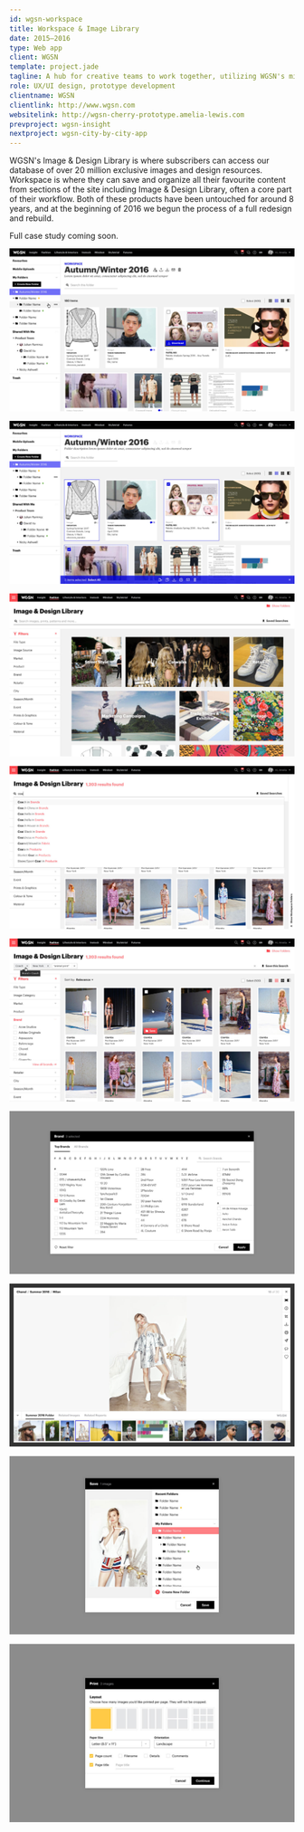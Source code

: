 ```yaml
---
id: wgsn-workspace
title: Workspace & Image Library
date: 2015–2016
type: Web app
client: WGSN
template: project.jade
tagline: A hub for creative teams to work together, utilizing WGSN's millions of exclusive assets.
role: UX/UI design, prototype development
clientname: WGSN
clientlink: http://www.wgsn.com
websitelink: http://wgsn-cherry-prototype.amelia-lewis.com
prevproject: wgsn-insight
nextproject: wgsn-city-by-city-app
---
```


WGSN's Image & Design Library is where subscribers can access our database of over 20 million exclusive images and design resources. Workspace is where they can save and organize all their favourite content from sections of the site including Image & Design Library, often a core part of their workflow. Both of these products have been untouched for around 8 years, and at the beginning of 2016 we begun the process of a full redesign and rebuild.

Full case study coming soon.

![WGSN Workspace & Image Library](wgsn-workspace-1.jpg "WGSN Workspace & Image Library")

![WGSN Workspace & Image Library](wgsn-workspace-2.jpg "WGSN Workspace & Image Library")

![WGSN Workspace & Image Library](wgsn-workspace-3.jpg "WGSN Workspace & Image Library")

![WGSN Workspace & Image Library](wgsn-workspace-4.jpg "WGSN Workspace & Image Library")

![WGSN Workspace & Image Library](wgsn-workspace-5.jpg "WGSN Workspace & Image Library")

![WGSN Workspace & Image Library](wgsn-workspace-6.jpg "WGSN Workspace & Image Library")

![WGSN Workspace & Image Library](wgsn-workspace-7.jpg "WGSN Workspace & Image Library")

![WGSN Workspace & Image Library](wgsn-workspace-8.jpg "WGSN Workspace & Image Library")

![WGSN Workspace & Image Library](wgsn-workspace-9.jpg "WGSN Workspace & Image Library")